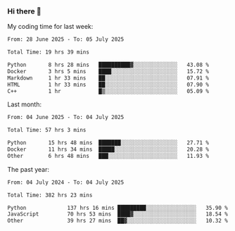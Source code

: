 ### Hi there 👋

My coding time for last week:

<!--START_SECTION:week-->

```txt
From: 28 June 2025 - To: 05 July 2025

Total Time: 19 hrs 39 mins

Python       8 hrs 28 mins   ██████████▓░░░░░░░░░░░░░░   43.08 %
Docker       3 hrs 5 mins    ████░░░░░░░░░░░░░░░░░░░░░   15.72 %
Markdown     1 hr 33 mins    ██░░░░░░░░░░░░░░░░░░░░░░░   07.91 %
HTML         1 hr 33 mins    ██░░░░░░░░░░░░░░░░░░░░░░░   07.90 %
C++          1 hr            █▒░░░░░░░░░░░░░░░░░░░░░░░   05.09 %
```

<!--END_SECTION:week-->

Last month:

<!--START_SECTION:month-->

```txt
From: 04 June 2025 - To: 04 July 2025

Total Time: 57 hrs 3 mins

Python       15 hrs 48 mins  ███████░░░░░░░░░░░░░░░░░░   27.71 %
Docker       11 hrs 34 mins  █████░░░░░░░░░░░░░░░░░░░░   20.28 %
Other        6 hrs 48 mins   ███░░░░░░░░░░░░░░░░░░░░░░   11.93 %
```

<!--END_SECTION:month-->

The past year:

<!--START_SECTION:year-->

```txt
From: 04 July 2024 - To: 04 July 2025

Total Time: 382 hrs 23 mins

Python             137 hrs 16 mins █████████░░░░░░░░░░░░░░░░   35.90 %
JavaScript         70 hrs 53 mins  ████▓░░░░░░░░░░░░░░░░░░░░   18.54 %
Other              39 hrs 27 mins  ██▓░░░░░░░░░░░░░░░░░░░░░░   10.32 %
```

<!--END_SECTION:year-->

